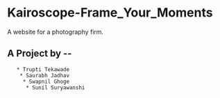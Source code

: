 # Kairoscope-Frame_Your_Moments
A website for a photography firm.

## A Project by --
       * Trupti Tekawade
        * Saurabh Jadhav 
         * Swapnil Ghoge
          * Sunil Suryawanshi
